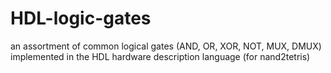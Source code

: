 # HDL-logic-gates
an assortment of common logical gates (AND, OR, XOR, NOT, MUX, DMUX) implemented in the HDL hardware description language (for nand2tetris)
